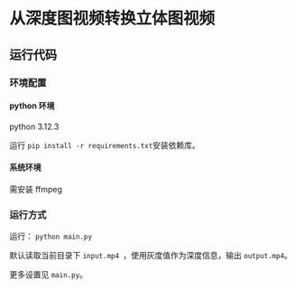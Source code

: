 # 从深度图视频转换立体图视频

## 运行代码

### 环境配置

#### python 环境

python 3.12.3

运行 `pip install -r requirements.txt`安装依赖库。

#### 系统环境

需安装 ffmpeg

### 运行方式

运行： `python main.py`

默认读取当前目录下 `input.mp4 `，使用灰度值作为深度信息，输出 `output.mp4`。

更多设置见 `main.py`。
